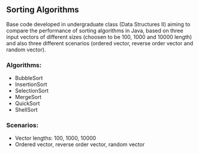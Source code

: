 ## Sorting Algorithms

Base code developed in undergraduate class (Data Structures II) aiming to compare the performance of sorting algorithms in Java, 
based on three input vectors of different sizes (choosen to be 100, 1000 and 10000 length) and also three different scenarios 
(ordered vector, reverse order vector and random vector).

### Algorithms:
- BubbleSort
- InsertionSort
- SelectionSort
- MergeSort
- QuickSort
- ShellSort

### Scenarios:
- Vector lengths: 100, 1000, 10000
- Ordered vector, reverse order vector, random vector
